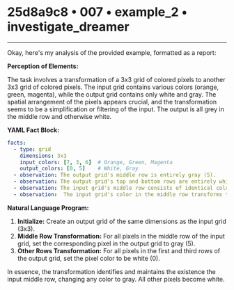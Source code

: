 # 25d8a9c8 • 007 • example_2 • investigate_dreamer

---
Okay, here's my analysis of the provided example, formatted as a report:

**Perception of Elements:**

The task involves a transformation of a 3x3 grid of colored pixels to another 3x3 grid of colored pixels. The input grid contains various colors (orange, green, magenta), while the output grid contains only white and gray. The spatial arrangement of the pixels appears crucial, and the transformation seems to be a simplification or filtering of the input.  The output is all grey in the middle row and otherwise white.

**YAML Fact Block:**



```yaml
facts:
  - type: grid
    dimensions: 3x3
    input_colors: [7, 3, 6]  # Orange, Green, Magenta
    output_colors: [0, 5]    # White, Gray
  - observation: The output grid's middle row is entirely gray (5).
  - observation: The output grid's top and bottom rows are entirely white (0).
  - observation: The input grid's middle row consists of identical color.
  - observation:  The input grid's color in the middle row transforms to gray.
```



**Natural Language Program:**

1.  **Initialize:** Create an output grid of the same dimensions as the input grid (3x3).
2.  **Middle Row Transformation:** For all pixels in the middle row of the input grid, set the corresponding pixel in the output grid to gray (5).
3.  **Other Rows Transformation:** For all pixels in the first and third rows of the output grid, set the pixel color to be white (0).

In essence, the transformation identifies and maintains the existence the input middle row, changing any color to gray. All other pixels become white.

